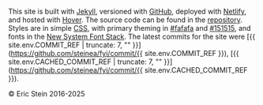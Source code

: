 This site is built with [Jekyll](https://jekyllrb.com/), versioned with [GitHub](https://github.com/), deployed with [Netlify](https://www.netlify.com/), and hosted with [Hover](https://www.hover.com/). The source code can be found in the [repository](https://github.com/steinea/fyi). Styles are in simple [CSS](/assets/css/custom.css), with primary theming in [#fafafa](https://www.color-hex.com/color/fafafa) and [#151515](https://www.color-hex.com/color/151515), and fonts in the [New System Font Stack](https://bitsofco.de/the-new-system-font-stack/). The latest commits for the site were [{{ site.env.COMMIT_REF | truncate: 7, "" }}](https://github.com/steinea/fyi/commit/{{ site.env.COMMIT_REF }}), [{{ site.env.CACHED_COMMIT_REF | truncate: 7, "" }}](https://github.com/steinea/fyi/commit/{{ site.env.CACHED_COMMIT_REF }}).

© Eric Stein 2016-2025
